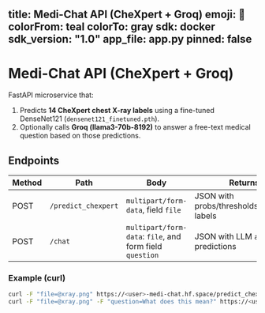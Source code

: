 title: Medi-Chat API (CheXpert + Groq)
emoji: 🩻
colorFrom: teal
colorTo: gray
sdk: docker
sdk_version: "1.0"
app_file: app.py
pinned: false
---

# Medi-Chat API (CheXpert + Groq)

FastAPI microservice that:
1. Predicts **14 CheXpert chest X-ray labels** using a fine-tuned DenseNet121 (`densenet121_finetuned.pth`).
2. Optionally calls **Groq (llama3-70b-8192)** to answer a free-text medical question based on those predictions.

## Endpoints

| Method | Path               | Body                         | Returns |
|--------|--------------------|------------------------------|---------|
| POST   | `/predict_chexpert`| `multipart/form-data`, field `file` | JSON with probs/thresholds/detected labels |
| POST   | `/chat`            | `multipart/form-data`: `file`, and form field `question` | JSON with LLM `answer` + predictions |

### Example (curl)

```bash
curl -F "file=@xray.png" https://<user>-medi-chat.hf.space/predict_chexpert
curl -F "file=@xray.png" -F "question=What does this mean?" https://<user>-medi-chat.hf.space/chat